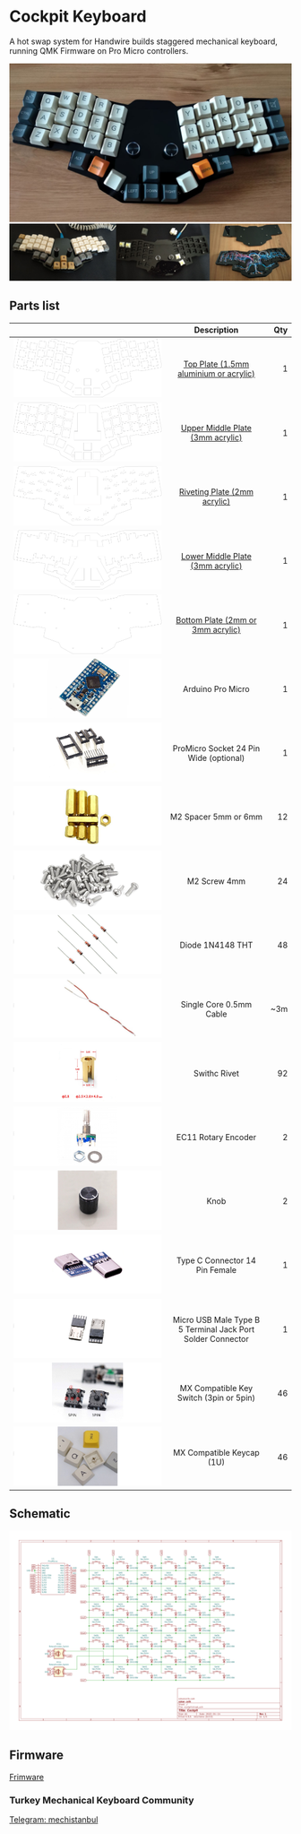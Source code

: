 
# Cockpit Keyboard

A hot swap system for Handwire builds staggered mechanical keyboard, running QMK Firmware on Pro Micro controllers. 

![Cockpit Keyboard](image/cockpit-keyboard1.jpg)                  
![Cockpit Keyboard](image/cockpit-keyboard3.jpg)          
## Parts list 

|                                                     | Description                                                         | Qty  |
| :---                                                |    :----:                                                           | ---: |
| ![top plate](image/TopPlate.png)                    |[Top Plate (1.5mm aluminium or acrylic)](acrylic-plate/top-plate/)   | 1    |
| ![upper middle plate](image/UpperMiddlePlate.png)   |[Upper Middle Plate (3mm acrylic)](acrylic-plate/upper-middle-plate/)| 1    |
| ![riveting plate](image/RivetingPlate.png)          |[Riveting Plate (2mm acrylic)](acrylic-plate/riveting-plate/)        | 1    |
| ![lower middle plate](image/LowerMiddlePlate.png)   |[Lower Middle Plate (3mm acrylic)](acrylic-plate/lower-middle-plate/)| 1    |
| ![bottom plate](image/BottomPlate.png)              |[Bottom Plate (2mm or 3mm acrylic)](acrylic-plate/bottom-plate/)     | 1    |
| ![arduino pro micro](image/ArduinoProMicro.jpg)     |Arduino Pro Micro                                                    | 1    |
| ![promicro socket](image/promicro-socket.jpg)       |ProMicro Socket 24 Pin Wide (optional)                               | 1    |
| ![Spacer](image/Spacer.jpg)                         |M2 Spacer 5mm or 6mm                                                 | 12   |
| ![M2screw](image/M2screw.jpg)                       |M2 Screw 4mm                                                         | 24   |
| ![Diode 1N4148](image/Diode1N4148.jpg)              |Diode 1N4148 THT                                                     | 48   |
| ![cable](image/cable.jpg)                           |Single Core 0.5mm Cable                                              | ~3m  |
| ![Rivet](image/switch-rivet.jpg)                    |Swithc Rivet                                                         | 92   |
| ![Ec11](image/ec11-rotary-encoder.jpg)              |EC11 Rotary Encoder                                                  | 2    |
| ![Knob](image/encoder-knob.jpg)                     |Knob                                                                 | 2    |
| ![type c](image/type-c.jpg)                         |Type C Connector 14 Pin Female                                       | 1    |
| ![micro connetor](image/MicroConnector.jpg)         |Micro USB Male Type B 5 Terminal Jack Port Solder Connector          | 1    |
| ![switch](image/MX-switch.jpg)                      |MX Compatible Key Switch (3pin or 5pin)                              | 46   |
| ![keycaps](image/Keycaps.jpg)                       |MX Compatible Keycap (1U)                                            | 46   |


## Schematic
![schematic](schematic/cockpit.svg)

## Firmware
[Frimware](Firmware)

### Turkey Mechanical Keyboard Community
[Telegram: mechistanbul](https://t.me/mechistanbul)